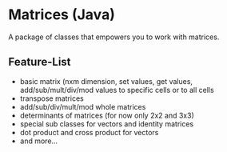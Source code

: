 # Matrices (Java)
A package of classes that empowers you to work with matrices.

## Feature-List
- basic matrix (nxm dimension, set values, get values, add/sub/mult/div/mod values to specific cells or to all cells
- transpose matrices
- add/sub/div/mult/mod whole matrices
- determinants of matrices (for now only 2x2 and 3x3)
- special sub classes for vectors and identity matrices
- dot product and cross product for vectors
- and more...